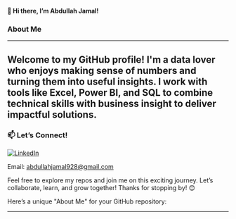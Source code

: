 **👋 Hi there, I’m Abdullah Jamal!**

### About Me
---
Welcome to my GitHub profile! I'm a data lover who enjoys making sense of numbers and turning them into useful insights. I work with tools like Excel, Power BI, and SQL to combine technical skills with business insight to deliver impactful solutions.
---
### 📫 Let’s Connect!    
[![LinkedIn](https://img.shields.io/badge/LinkedIn-Abdullah%20Jamal-blue?style=flat-square&logo=linkedin)](https://www.linkedin.com/in/abdullah-jamal-aj/)

Email: abdullahjamal928@gmail.com  

Feel free to explore my repos and join me on this exciting journey. Let’s collaborate, learn, and grow together! Thanks for stopping by! 😊

Here’s a unique "About Me" for your GitHub repository:

---
